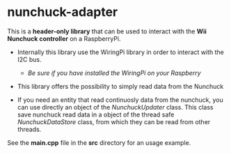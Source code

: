 # nunchuck-adapter

 This is a __header-only library__ that can be used to interact with the __Wii Nunchuck controller__ on a RaspberryPi.

* Internally this library use the WiringPi library in order to interact with the I2C bus. 

    * _Be sure if you have installed the WiringPi on your Raspberry_

* This library offers the possibility to simply read data from the Nunchuck

* If you need an entity that read continuosly data from the nunchuck, 
you can use directly an object of the _NunchuckUpdater_ class. 
This class save nunchuck read data in a object of the thread safe _NunchuckDataStore_ class, 
from which they can be read from other threads.  

See the __main.cpp__ file in the __src__ directory for an usage example.